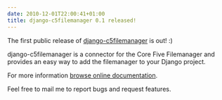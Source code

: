 ```yaml
---
date: 2010-12-01T22:00:41+01:00
title: django-c5filemanager 0.1 released!
---
```


The first public release of [django-c5filemanager](/projects/django-c5filemanager/)
is out! :)

django-c5filemanager is a connector for the Core Five Filemanager and provides
an easy way to add the filemanager to your Django project.

For more information [browse online documentation][docs].

Feel free to mail me to report bugs and request features.

[docs]: http://docs.mornie.org/django-c5filemanager/
